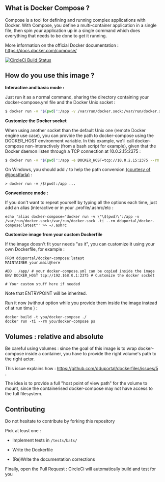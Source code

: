 ## What is Docker Compose ? ##

Compose is a tool for defining and running complex applications with Docker. With Compose, you define a multi-container application in a single file, then spin your application up in a single command which does everything that needs to be done to get it running.

More information on the official Docker documentation : https://docs.docker.com/compose/

[![CircleCi Build Status](https://circleci.com/gh/dduportal-dockerfiles/docker-compose.svg?&style=shield)](https://circleci.com/gh/dduportal-dockerfiles/docker-compose)

## How do you use this image ? ##

**Interactive and basic mode :**

Just run it as a normal command, sharing the directory containing your docker-compose.yml file and the Docker Unix socket :

```bash
$ docker run -v "$(pwd)":/app -v /var/run/docker.sock:/var/run/docker.sock -ti --rm dduportal/docker-compose:latest --help
```

**Customize the Docker socket**

When using another socket than the default Unix one (remote Docker engine use case), you can provide the path to docker-compose using the DOCKER_HOST environment variable.
In this example, we'll call docker-compose non-interactively (from a bash script for example), given that the Docker daemon listen through a TCP connection at 10.0.2.15:2375 :

```bash
$ docker run -v "$(pwd)":/app -e DOCKER_HOST=tcp://10.0.2.15:2375 --rm dduportal/docker-compose:latest up -d
```

On Windows, you should add ```/``` to help the path conversion [(courtesy of @joostfarla)](https://github.com/dduportal-dockerfiles/docker-compose/issues/1#issuecomment-99464292) :

```
> docker run -v /$(pwd):/app ...
```

**Convenience mode :**

If you don't want to repeat yourself by typing all the options each time, just add an alias (interactive or in your .profile/.ashrc/etc :

    echo 'alias docker-compose="docker run -v \"\$(pwd)\":/app -v /var/run/docker.sock:/var/run/docker.sock -ti --rm dduportal/docker-compose:latest"' >> ~/.ashrc

**Customize image from your custom Dockerfile**

If the image doesn't fit your needs "as it", you can customize it using your own Dockerfile, for example :

    FROM dduportal/docker-compose:latest
    MAINTAINER your.mail@here
    
    ADD . /app/ # your docker-compose.yml can be copied inside the image
    ENV DOCKER_HOST tcp://192.168.0.1:2375 # Customize the docker socket
    
    # Your custom stuff here if needed

Note that ENTRYPOINT will be inherited.

Run it now (without option while you provide them inside the image instead of at run time ) :

    docker build -t you/docker-compose ./
    docker run -ti --rm you/docker-compose ps

## Volumes : relative and absolute

Be careful using volumes : since the goal of this image is to wrap docker-compose inside a container, you have to provide the right volume's path to the right actor.

This issue explains how : https://github.com/dduportal/dockerfiles/issues/5 .

The idea is to provide a full "host point of view path" for the volume to mount, since the containerised docker-compose may not have access to the full filesystem.

## Contributing

Do not hesitate to contribute by forking this repository

Pick at least one :

* Implement tests in ```/tests/bats/```

* Write the Dockerfile

* (Re)Write the documentation corrections


Finally, open the Pull Request : CircleCi will automatically build and test for you
